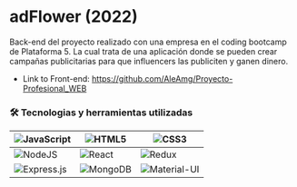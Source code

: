 # adFlower (2022)

Back-end del proyecto realizado con una empresa en el coding bootcamp de Plataforma 5.
La cual trata de una aplicación donde se pueden crear campañas publicitarias para que influencers las publiciten y ganen dinero.

- Link to Front-end: https://github.com/AleAmg/Proyecto-Profesional_WEB

### 🛠 Tecnologias y herramientas utilizadas

|![JavaScript](https://img.shields.io/badge/javascript-%23323330.svg?style=for-the-badge&logo=javascript&logoColor=%23F7DF1E)|![HTML5](https://img.shields.io/badge/html5-%23E34F26.svg?style=for-the-badge&logo=html5&logoColor=white)|![CSS3](https://img.shields.io/badge/css3-%231572B6.svg?style=for-the-badge&logo=css3&logoColor=white)|
|-------- |--------|--------|
|![NodeJS](https://img.shields.io/badge/node.js-6DA55F?style=for-the-badge&logo=node.js&logoColor=white)|![React](https://img.shields.io/badge/react-%2320232a.svg?style=for-the-badge&logo=react&logoColor=%2361DAFB)|![Redux](https://img.shields.io/badge/Redux-593D88?style=for-the-badge&logo=redux&logoColor=white)|
|![Express.js](https://img.shields.io/badge/express.js-%23404d59.svg?style=for-the-badge&logo=express&logoColor=%2361DAFB)|![MongoDB](https://img.shields.io/badge/MongoDB-4EA94B?style=for-the-badge&logo=mongodb&logoColor=white)|![Material-UI](https://img.shields.io/badge/Material%20UI-007FFF?style=for-the-badge&logo=mui&logoColor=white)|
